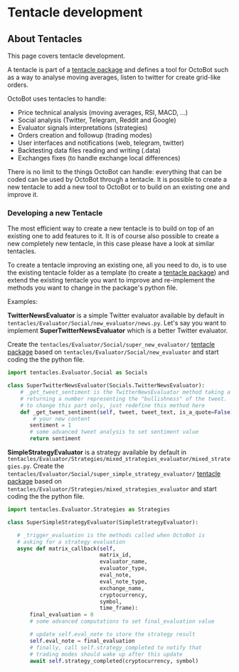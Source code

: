 # Tentacle development

## About Tentacles

This page covers tentacle development.

A tentacle is part of a [tentacle package](tentacle-package-development.md) and defines a tool for OctoBot such as a way to analyse moving averages, listen to twitter for create grid-like orders.

OctoBot uses tentacles to handle:

* Price technical analysis (moving averages, RSI, MACD, ...)
* Social analysis (Twitter, Telegram, Reddit and Google)
* Evaluator signals interpretations (strategies)
* Orders creation and followup (trading modes)
* User interfaces and notifications (web, telegram, twitter)
* Backtesting data files reading and writing (.data)
* Exchanges fixes (to handle exchange local differences)

There is no limit to the things OctoBot can handle: everything that can be coded can be used by OctoBot through a tentacle. It is possible to create a new tentacle to add a new tool to OctoBot or to build on an existing one and improve it.

### Developing a new Tentacle

The most efficient way to create a new tentacle is to build on top of an existing one to add features to it. It is of course also possible to create a new completely new tentacle, in this case please have a look at similar tentacles.

To create a tentacle improving an existing one, all you need to do, is to use the existing tentacle folder as a template (to create a [tentacle package](tentacle-package-development.md)) and extend the existing tentacle you want to improve and re-implement the methods you want to change in the package's python file.

Examples:

**TwitterNewsEvaluator** is a simple Twitter evaluator available by default in `tentacles/Evaluator/Social/new_evaluator/news.py`. Let's say you want to implement **SuperTwitterNewsEvaluator** which is a better Twitter evaluator.

Create the `tentacles/Evaluator/Social/super_new_evaluator/` [tentacle package](tentacle-package-development.md) based on `tentacles/Evaluator/Social/new_evaluator` and start coding the the python file.

```python
import tentacles.Evaluator.Social as Socials

class SuperTwitterNewsEvaluator(Socials.TwitterNewsEvaluator):
    # _get_tweet_sentiment is the TwitterNewsEvaluator method taking a tweet and
    # returning a number representing the "bullishness" of the tweet.
    # to change this part only, just redefine this method here
    def _get_tweet_sentiment(self, tweet, tweet_text, is_a_quote=False):
        # your new content
       sentiment = 1
       # some advanced tweet analysis to set sentiment value
       return sentiment
```

**SimpleStrategyEvaluator** is a strategy available by default in `tentacles/Evaluator/Strategies/mixed_strategies_evaluator/mixed_strategies.py`. Create the `tentacles/Evaluator/Social/super_simple_strategy_evaluator/` [tentacle package](tentacle-package-development.md) based on `tentacles/Evaluator/Strategies/mixed_strategies_evaluator` and start coding the the python file.

```python
import tentacles.Evaluator.Strategies as Strategies

class SuperSimpleStrategyEvaluator(SimpleStrategyEvaluator):

   # _trigger_evaluation is the methods called when OctoBot is
   # asking for a strategy evaluation
   async def matrix_callback(self,
                             matrix_id,
                             evaluator_name,
                             evaluator_type,
                             eval_note,
                             eval_note_type,
                             exchange_name,
                             cryptocurrency,
                             symbol,
                             time_frame):
       final_evaluation = 0
       # some advanced computations to set final_evaluation value

       # update self.eval_note to store the strategy result
       self.eval_note = final_evaluation
       # finally, call self.strategy_completed to notify that
       # trading modes should wake up after this update
       await self.strategy_completed(cryptocurrency, symbol)
```
